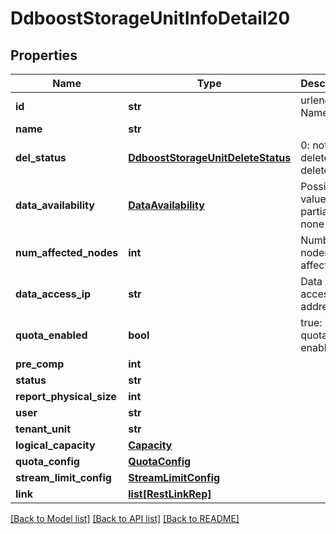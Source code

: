 # DdboostStorageUnitInfoDetail20

## Properties
Name | Type | Description | Notes
------------ | ------------- | ------------- | -------------
**id** | **str** | urlencoded Name | 
**name** | **str** |  | [optional] 
**del_status** | [**DdboostStorageUnitDeleteStatus**](DdboostStorageUnitDeleteStatus.md) | 0: not deleted; 1: deleted | [optional] 
**data_availability** | [**DataAvailability**](DataAvailability.md) | Possible values: full, partial, none | 
**num_affected_nodes** | **int** | Number of nodes affected | [optional] 
**data_access_ip** | **str** | Data access IP address | 
**quota_enabled** | **bool** | true: if quota is enabled | 
**pre_comp** | **int** |  | [optional] 
**status** | **str** |  | [optional] 
**report_physical_size** | **int** |  | [optional] 
**user** | **str** |  | [optional] 
**tenant_unit** | **str** |  | [optional] 
**logical_capacity** | [**Capacity**](Capacity.md) |  | [optional] 
**quota_config** | [**QuotaConfig**](QuotaConfig.md) |  | [optional] 
**stream_limit_config** | [**StreamLimitConfig**](StreamLimitConfig.md) |  | [optional] 
**link** | [**list[RestLinkRep]**](RestLinkRep.md) |  | [optional] 

[[Back to Model list]](../README.md#documentation-for-models) [[Back to API list]](../README.md#documentation-for-api-endpoints) [[Back to README]](../README.md)


